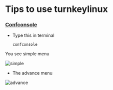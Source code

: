 # Tips to use turnkeylinux

### [Confconsole](https://www.turnkeylinux.org/docs/confconsole)  
- Type this in terminal 


      confconsole

You see simple menu 

![simple](https://github.com/turnkeylinux/confconsole/raw/master/docs/images/00_confconsole_core_main.png)

- The advance menu

![advance](https://github.com/turnkeylinux/confconsole/raw/master/docs/images/01_confconsole_core_advanced.png)
